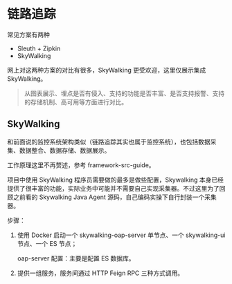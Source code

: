 # 链路追踪

 常见方案有两种

+ Sleuth + Zipkin
+ SkyWalking

网上对这两种方案的对比有很多，SkyWalking 更受欢迎，这里仅展示集成 SkyWalking。

> 从图表展示、埋点是否有侵入、支持的功能是否丰富、是否支持报警、支持的存储机制、高可用等方面进行对比。

## SkyWalking

和前面说的监控系统架构类似（链路追踪其实也属于监控系统），也包括数据采集、数据整合、数据存储、数据展示。

工作原理这里不再赘述，参考 framework-src-guide。

项目中使用 SkyWalking 程序员需要做的最多是做些配置，Skywalking 本身已经提供了很丰富的功能，实际业务中可能并不需要自己实现采集器。不过这里为了回顾之前看的 Skywalking Java Agent 源码，自己编码实操下自行封装一个采集器。

步骤：

  1. 使用 Docker 启动一个 skywalking-oap-server 单节点、一个 skywalking-ui 节点、一个 ES 节点；
     
     oap-server 配置：主要是配置 ES 数据库。

  2. 提供一组服务，服务间通过 HTTP Feign RPC 三种方式调用。



